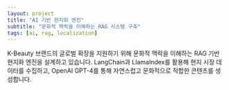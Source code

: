 ```yaml
---
layout: project
title: "AI 기반 현지화 엔진"
subtitle: "문화적 맥락을 이해하는 RAG 시스템 구축"
tags: [ai, rag, localization]
---
```


K-Beauty 브랜드의 글로벌 확장을 지원하기 위해 문화적 맥락을 이해하는 RAG 기반 현지화 엔진을 설계하고 있습니다. LangChain과 LlamaIndex를 활용해 현지 시장 데이터를 수집하고, OpenAI GPT-4를 통해 자연스럽고 문화적으로 적합한 콘텐츠를 생성합니다.
